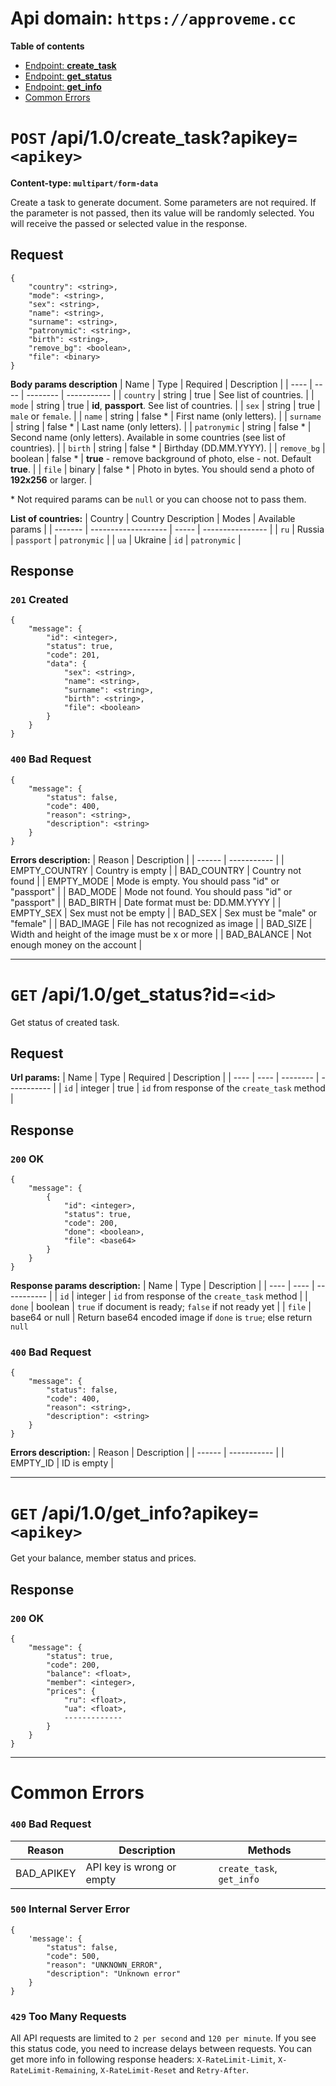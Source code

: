 # Api domain: `https://approveme.cc`

**Table of contents**
- [Endpoint: **create_task**](#post-api10create_taskapikeyapikey)
- [Endpoint: **get_status**](#get-api10get_statusidid)
- [Endpoint: **get_info**](#get-api10get_infoapikeyapikey)
- [Common Errors](#common-errors)

# `POST` /api/1.0/create_task?apikey=`<apikey>`
**Content-type: `multipart/form-data`**

Create a task to generate document. Some parameters are not required. If the parameter is not passed, then its value will be randomly selected. You will receive the passed or selected value in the response.

## Request
```
{
    "country": <string>,
    "mode": <string>,
    "sex": <string>,
    "name": <string>,
    "surname": <string>,
    "patronymic": <string>,
    "birth": <string>,
    "remove_bg": <boolean>,
    "file": <binary>
}
```

**Body params description**
| Name | Type | Required | Description |
| ---- | ---- | -------- | ----------- |
| `country` | string | true | See list of countries. |
| `mode` | string | true | **id**, **passport**. See list of countries. |
| `sex` | string | true | `male` or `female`. |
| `name` | string | false * | First name (only letters). |
| `surname` | string | false * | Last name (only letters). |
| `patronymic` | string | false * | Second name (only letters). Available in some countries (see list of countries). |
| `birth` | string | false * | Birthday (DD.MM.YYYY). |
| `remove_bg` | boolean | false * | **true** - remove background of photo, else - not. Default **true**. |
| `file` | binary | false * | Photo in bytes. You should send a photo of **192x256** or larger. |

\* Not required params can be `null` or you can choose not to pass them.

**List of countries:**
| Country | Country Description | Modes | Available params |
| ------- | ------------------- | ----- | ---------------- |
| `ru` | Russia | `passport` | `patronymic` |
| `ua` | Ukraine | `id` | `patronymic` |

## Response
### `201` Created
```
{
    "message": {
        "id": <integer>,
        "status": true,
        "code": 201,
        "data": {
            "sex": <string>,
            "name": <string>,
            "surname": <string>,
            "birth": <string>,
            "file": <boolean>
        }
    }
}
```

### `400` Bad Request
```
{
    "message": {
        "status": false,
        "code": 400,
        "reason": <string>,
        "description": <string>
    }
}
```

**Errors description:**
| Reason | Description |
| ------ | ----------- |
| EMPTY_COUNTRY | Country is empty |
| BAD_COUNTRY | Country not found |
| EMPTY_MODE | Mode is empty. You should pass "id" or "passport" |
| BAD_MODE | Mode not found. You should pass "id" or "passport" |
| BAD_BIRTH | Date format must be: DD.MM.YYYY |
| EMPTY_SEX | Sex must not be empty |
| BAD_SEX | Sex must be "male" or "female" |
| BAD_IMAGE | File has not recognized as image |
| BAD_SIZE | Width and height of the image must be <width>x<height> or more |
| BAD_BALANCE | Not enough money on the account |

---

# `GET` /api/1.0/get_status?id=`<id>`
Get status of created task.

## Request
**Url params:**
| Name | Type | Required | Description |
| ---- | ---- | -------- | ----------- |
| `id` | integer | true | `id` from response of the `create_task` method |

## Response
### `200` OK
```
{
    "message": {
        {
            "id": <integer>,
            "status": true,
            "code": 200,
            "done": <boolean>,
            "file": <base64>
        }
    }
}
```
**Response params description:**
| Name | Type | Description |
| ---- | ---- | ----------- |
| `id` | integer | `id` from response of the `create_task` method |
| `done` | boolean | `true` if document is ready; `false` if not ready yet |
| `file` | base64 or null | Return base64 encoded image if `done` is `true`; else return `null`

### `400` Bad Request
```
{
    "message": {
        "status": false,
        "code": 400,
        "reason": <string>,
        "description": <string>
    }
}
```
**Errors description:**
| Reason | Description |
| ------ | ----------- |
| EMPTY_ID | ID is empty |

---

# `GET` /api/1.0/get_info?apikey=`<apikey>`
Get your balance, member status and prices.

## Response
### `200` OK
```
{
    "message": {
        "status": true,
        "code": 200,
        "balance": <float>,
        "member": <integer>,
        "prices": {
            "ru": <float>,
            "ua": <float>,
            -------------
        }
    }
}
```

---

# Common Errors
### `400` Bad Request
| Reason | Description | Methods |
| ------ | ----------- | ------- |
| BAD_APIKEY | API key is wrong or empty | `create_task`, `get_info` |

### `500` Internal Server Error
```
{
    'message': {
        "status": false,
        "code": 500,
        "reason": "UNKNOWN_ERROR",
        "description": "Unknown error"
    }
}
```

### `429` Too Many Requests
All API requests are limited to `2 per second` and `120 per minute`. If you see this status code, you need to increase delays between requests. You can get more info in following response headers: `X-RateLimit-Limit`, `X-RateLimit-Remaining`, `X-RateLimit-Reset` and `Retry-After`.
